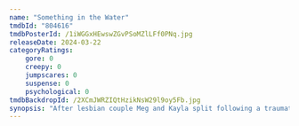 ```yaml
---
name: "Something in the Water"
tmdbId: "804616"
tmdbPosterId: /1iWGGxHEwswZGvPSoMZlLFf0PNq.jpg
releaseDate: 2024-03-22
categoryRatings:
    gore: 0
    creepy: 0
    jumpscares: 0
    suspense: 0
    psychological: 0
tmdbBackdropId: /2XCmJWRZIQtHzikNsW29l9oy5Fb.jpg
synopsis: "After lesbian couple Meg and Kayla split following a traumatic homophobic incident, their three friends are intent on mending the rift during the wedding of Lizzie at a paradise resort. But a pre-wedding boat excursion turns to disaster and the wedding breakfast is likely to be the five girls!"
---
```

